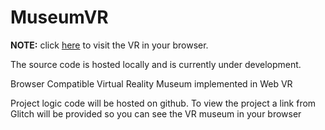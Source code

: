 # MuseumVR

**NOTE:**
click [here](https://intro-to-webvr-amir.glitch.me/) to visit the VR in your browser.

The source code is hosted locally and is currently under development.

Browser Compatible Virtual Reality Museum implemented in Web VR

Project logic code will be hosted on github. To view the project a link from Glitch will be provided so you can 
see the VR museum in your browser
